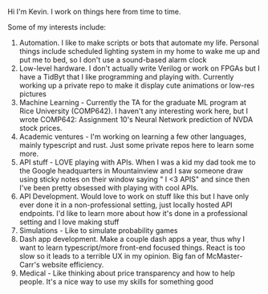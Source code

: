 Hi I'm Kevin. I work on things here from time to time.

Some of my interests include:
1. Automation. I like to make scripts or bots that automate my life. Personal things include scheduled lighting system in my home to wake me up and put me to bed, so I don't use a sound-based alarm clock
2. Low-level hardware. I don't actually write Verilog or work on FPGAs but I have a TidByt that I like programming and playing with. Currently working up a private repo to make it display cute animations or low-res pictures
3. Machine Learning - Currently the TA for the graduate ML program at Rice University (COMP642). I haven't any interesting work here, but I wrote COMP642: Assignment 10's Neural Network prediction of NVDA stock prices. 
4. Academic ventures - I'm working on learning a few other languages, mainly typescript and rust. Just some private repos here to learn some more.
5. API stuff - LOVE playing with APIs. When I was a kid my dad took me to the Google headquarters in Mountainview and I saw someone draw using sticky notes on their window saying " I <3 APIS" and since then I've been pretty obsessed with playing with cool APIs.
6. API Development. Would love to work on stuff like this but I have only ever done it in a non-professional setting, just locally hosted API endpoints. I'd like to learn more about how it's done in a professional setting and I love making stuff
7. Simulations - Like to simulate probability games
8. Dash app development. Make a couple dash apps a year, thus why I want to learn typescript/more front-end focused things. React is too slow so it leads to a terrible UX in my opinion. Big fan of McMaster-Carr's website efficiency.
9. Medical - Like thinking about price transparency and how to help people. It's a nice way to use my skills for something good


<!---
KevinDKao/KevinDKao is a ✨ special ✨ repository because its `README.md` (this file) appears on your GitHub profile.
You can click the Preview link to take a look at your changes.
--->
